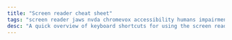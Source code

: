 ```yaml
---
title: "Screen reader cheat sheet"
tags: "screen reader jaws nvda chromevox accessibility humans impairments visual mobility dexterity auditory cognitive color blindness memory deafness transcript captions wai aria landmark roles skip links focus styles tools total validator screen readers VoiceOver braille"
desc: "A quick overview of keyboard shortcuts for using the screen reader on your computer."
---
```


